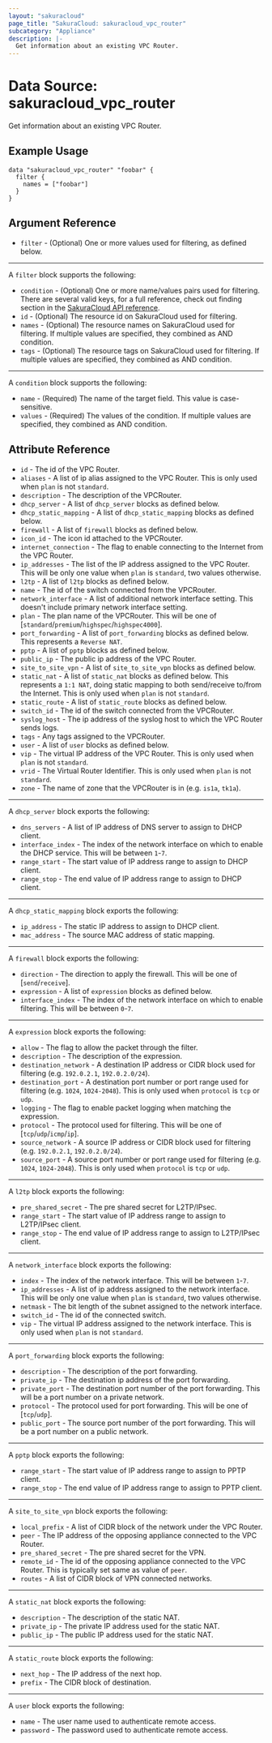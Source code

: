 ```yaml
---
layout: "sakuracloud"
page_title: "SakuraCloud: sakuracloud_vpc_router"
subcategory: "Appliance"
description: |-
  Get information about an existing VPC Router.
---
```


# Data Source: sakuracloud_vpc_router

Get information about an existing VPC Router.

## Example Usage

```hcl
data "sakuracloud_vpc_router" "foobar" {
  filter {
    names = ["foobar"]
  }
}
```
## Argument Reference

* `filter` - (Optional) One or more values used for filtering, as defined below.


---

A `filter` block supports the following:

* `condition` - (Optional) One or more name/values pairs used for filtering. There are several valid keys, for a full reference, check out finding section in the [SakuraCloud API reference](https://developer.sakura.ad.jp/cloud/api/1.1/).
* `id` - (Optional) The resource id on SakuraCloud used for filtering.
* `names` - (Optional) The resource names on SakuraCloud used for filtering. If multiple values ​​are specified, they combined as AND condition.
* `tags` - (Optional) The resource tags on SakuraCloud used for filtering. If multiple values ​​are specified, they combined as AND condition.

---

A `condition` block supports the following:

* `name` - (Required) The name of the target field. This value is case-sensitive.
* `values` - (Required) The values of the condition. If multiple values ​​are specified, they combined as AND condition.


## Attribute Reference

* `id` - The id of the VPC Router.
* `aliases` - A list of ip alias assigned to the VPC Router. This is only used when `plan` is not `standard`.
* `description` - The description of the VPCRouter.
* `dhcp_server` - A list of `dhcp_server` blocks as defined below.
* `dhcp_static_mapping` - A list of `dhcp_static_mapping` blocks as defined below.
* `firewall` - A list of `firewall` blocks as defined below.
* `icon_id` - The icon id attached to the VPCRouter.
* `internet_connection` - The flag to enable connecting to the Internet from the VPC Router.
* `ip_addresses` - The list of the IP address assigned to the VPC Router. This will be only one value when `plan` is `standard`, two values otherwise.
* `l2tp` - A list of `l2tp` blocks as defined below.
* `name` - The id of the switch connected from the VPCRouter.
* `network_interface` - A list of additional network interface setting. This doesn't include primary network interface setting.
* `plan` - The plan name of the VPCRouter. This will be one of [`standard`/`premium`/`highspec`/`highspec4000`].
* `port_forwarding` - A list of `port_forwarding` blocks as defined below. This represents a `Reverse NAT`.
* `pptp` - A list of `pptp` blocks as defined below.
* `public_ip` - The public ip address of the VPC Router.
* `site_to_site_vpn` - A list of `site_to_site_vpn` blocks as defined below.
* `static_nat` - A list of `static_nat` blocks as defined below. This represents a `1:1 NAT`, doing static mapping to both send/receive to/from the Internet. This is only used when `plan` is not `standard`.
* `static_route` - A list of `static_route` blocks as defined below.
* `switch_id` - The id of the switch connected from the VPCRouter.
* `syslog_host` - The ip address of the syslog host to which the VPC Router sends logs.
* `tags` - Any tags assigned to the VPCRouter.
* `user` - A list of `user` blocks as defined below.
* `vip` - The virtual IP address of the VPC Router. This is only used when `plan` is not `standard`.
* `vrid` - The Virtual Router Identifier. This is only used when `plan` is not `standard`.
* `zone` - The name of zone that the VPCRouter is in (e.g. `is1a`, `tk1a`).


---

A `dhcp_server` block exports the following:

* `dns_servers` - A list of IP address of DNS server to assign to DHCP client.
* `interface_index` - The index of the network interface on which to enable the DHCP service. This will be between `1`-`7`.
* `range_start` - The start value of IP address range to assign to DHCP client.
* `range_stop` - The end value of IP address range to assign to DHCP client.

---

A `dhcp_static_mapping` block exports the following:

* `ip_address` - The static IP address to assign to DHCP client.
* `mac_address` - The source MAC address of static mapping.

---

A `firewall` block exports the following:

* `direction` - The direction to apply the firewall. This will be one of [`send`/`receive`].
* `expression` - A list of `expression` blocks as defined below.
* `interface_index` - The index of the network interface on which to enable filtering. This will be between `0`-`7`.

---

A `expression` block exports the following:

* `allow` - The flag to allow the packet through the filter.
* `description` - The description of the expression.
* `destination_network` - A destination IP address or CIDR block used for filtering (e.g. `192.0.2.1`, `192.0.2.0/24`).
* `destination_port` - A destination port number or port range used for filtering (e.g. `1024`, `1024-2048`). This is only used when `protocol` is `tcp` or `udp`.
* `logging` - The flag to enable packet logging when matching the expression.
* `protocol` - The protocol used for filtering. This will be one of [`tcp`/`udp`/`icmp`/`ip`].
* `source_network` - A source IP address or CIDR block used for filtering (e.g. `192.0.2.1`, `192.0.2.0/24`).
* `source_port` - A source port number or port range used for filtering (e.g. `1024`, `1024-2048`). This is only used when `protocol` is `tcp` or `udp`.

---

A `l2tp` block exports the following:

* `pre_shared_secret` - The pre shared secret for L2TP/IPsec.
* `range_start` - The start value of IP address range to assign to L2TP/IPsec client.
* `range_stop` - The end value of IP address range to assign to L2TP/IPsec client.

---

A `network_interface` block exports the following:

* `index` - The index of the network interface. This will be between `1`-`7`.
* `ip_addresses` - A list of ip address assigned to the network interface. This will be only one value when `plan` is `standard`, two values otherwise.
* `netmask` - The bit length of the subnet assigned to the network interface.
* `switch_id` - The id of the connected switch.
* `vip` - The virtual IP address assigned to the network interface. This is only used when `plan` is not `standard`.

---

A `port_forwarding` block exports the following:

* `description` - The description of the port forwarding.
* `private_ip` - The destination ip address of the port forwarding.
* `private_port` - The destination port number of the port forwarding. This will be a port number on a private network.
* `protocol` - The protocol used for port forwarding. This will be one of [`tcp`/`udp`].
* `public_port` - The source port number of the port forwarding. This will be a port number on a public network.

---

A `pptp` block exports the following:

* `range_start` - The start value of IP address range to assign to PPTP client.
* `range_stop` - The end value of IP address range to assign to PPTP client.

---

A `site_to_site_vpn` block exports the following:

* `local_prefix` - A list of CIDR block of the network under the VPC Router.
* `peer` - The IP address of the opposing appliance connected to the VPC Router.
* `pre_shared_secret` - The pre shared secret for the VPN.
* `remote_id` - The id of the opposing appliance connected to the VPC Router. This is typically set same as value of `peer`.
* `routes` - A list of CIDR block of VPN connected networks.

---

A `static_nat` block exports the following:

* `description` - The description of the static NAT.
* `private_ip` - The private IP address used for the static NAT.
* `public_ip` - The public IP address used for the static NAT.

---

A `static_route` block exports the following:

* `next_hop` - The IP address of the next hop.
* `prefix` - The CIDR block of destination.

---

A `user` block exports the following:

* `name` - The user name used to authenticate remote access.
* `password` - The password used to authenticate remote access.


